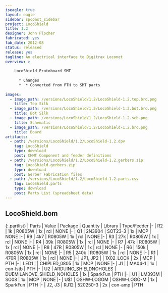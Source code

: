 ```yaml
---
iseagle: true
layout: eagle
sidebar: spcoast_sidebar
project: LocoShield
title: 1.2
designer: John Plocher
fabricated: yes
fab_date: 2012-08
status: released
release: yes
tagline: An electrical interface to Digitrax Loconet
overview: >
    
    LocoShield Protoboard SMT
    
      * Changes
      *  * Converted from PTH to SMT parts
    
images:
  - image_path: /versions/LocoShield/1.2/LocoShield-1.2.top.brd.png
    title: Top Silk
  - image_path: /versions/LocoShield/1.2/LocoShield-1.2.bot.brd.png
    title: Bot Silk
  - image_path: /versions/LocoShield/1.2/LocoShield-1.2.sch.png
    title: Schematic
  - image_path: /versions/LocoShield/1.2/LocoShield-1.2.brd.png
    title: Board
artifacts:
  - path: /versions/LocoShield/1.2/LocoShield-1.2.dpv
    tag: LocoShield
    type: download
    post: CHMT Component and feeder definitions
  - path: /versions/LocoShield/1.2/LocoShield-1.2.gerbers.zip
    tag: LocoShield.gerbers.zip
    type: download
    post: Gerber Fabrication files
  - path: /versions/LocoShield/1.2/LocoShield-1.2.parts.csv
    tag: LocoShield.parts
    type: download
    post: Parts List (spreadsheet data)
---
```


## LocoShield.bom

{:.partlist}
| Parts | Value | Package | Quantity | Library | Type/Feeder
|-
| R2 | 1k | R0805W | 1x | rcl | NONE
|-
| Q1 | 2N3904 | SOT23-3 | 1x | MCP | NONE
|-
| R9 | 4k7 | R0805W | 1x | rcl | NONE
|-
| R3 | 27k | R0805W | 1x | rcl | NONE
|-
| R4 | 39k | R0805W | 1x | rcl | NONE
|-
| R7 | 47k | R0805W | 1x | rcl | NONE
|-
| R8 | 47R | R0805W | 1x | rcl | NONE
|-
| R6 | 150k | R0805W | 1x | rcl | NONE
|-
| R5 | 240k | R0805W | 1x | rcl | NONE
|-
| R1 | 470R | R0805W | 1x | rcl | NONE
|-
| JP1, JP2 |  | 1X02_LOCK | 2x | MCP | PTH
|-
| LED1 |  | CHIPLED_0805 | 1x | MCP | NONE
|-
| J1 |  | MA04-1 | 1x | con-lstb | PTH
|-
| U2 | ARDUINO_SHIELDNOHOLES | DUEMILANOVE_SHIELD_NOHOLES | 1x | SparkFun | PTH
|-
| U1 | LM393M | SO08 | 1x | MCP | NONE
|-
| U$1 | OSHW-LOGOM | OSHW-LOGO-M | 1x | SparkFun | PTH
|-
| J2, J3 | RJ12 | 520250-3 | 2x | con-amp | PTH
